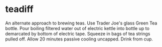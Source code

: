 # teadiff

An alternate approach to brewing teas. Use Trader Joe's glass Green Tea bottle. Pour boiling filtered water out of electric kettle into bottle up to demarcated by bottom of electric tape. Squeeze in bags of tea strings pulled off. Allow 20 minutes passive cooling uncapped. Drink from cup. 
